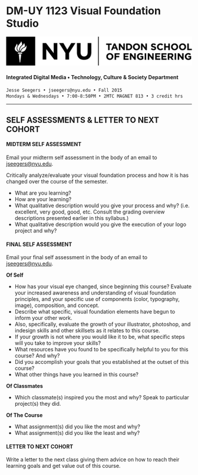 # DM-UY 1123 Visual Foundation Studio

![NYU](nyu_soe_logo.png)
#### Integrated Digital Media • Technology, Culture & Society Department 

    Jesse Seegers • jseegers@nyu.edu • Fall 2015 
    Mondays & Wednesdays • 7:00-8:50PM • 2MTC MAGNET 813 • 3 credit hrs

---


## SELF ASSESSMENTS & LETTER TO NEXT COHORT

#### MIDTERM SELF ASSESSMENT  

Email your midterm self assessment in the body of an email to jseegers@nyu.edu.

Critically analyze/evaluate your visual foundation process and how it is has changed over the course of the semester. 

* What are you learning? 
* How are your learning?
* What qualitative description would you give your process and why? (i.e. excellent, very good, good, etc. Consult the grading overview descriptions presented earlier in this syllabus.)
* What qualitative description would you give the execution of your logo project and why?


#### FINAL SELF ASSESSMENT   

Email your final self assessment in the body of an email to jseegers@nyu.edu.

**Of Self**

* How has your visual eye changed, since beginning this course? Evaluate your increased awareness and understanding of visual foundation principles, and your specific use of components (color, typography, image), composition, and concept. 
* Describe what specific, visual foundation elements have begun to inform your other work. 
* Also, specifically, evaluate the growth of your illustrator, photoshop, and indesign skills and other skillsets as it relates to this course. 
* If your growth is not where you would like it to be, what specific steps will you take to improve your skills?
* What resources have you found to be specifically helpful to you for this course? And why?
* Did you accomplish your goals that you established at the outset of this course?
* What other things have you learned in this course?

**Of Classmates**

* Which classmate(s) inspired you the most and why? Speak to particular project(s) they did.

**Of The Course**

* What assignment(s) did you like the most and why?
* What assignment(s) did you like the least and why?



#### LETTER TO NEXT COHORT   

Write a letter to the next class giving them advice on how to reach their learning goals and get value out of this course.
